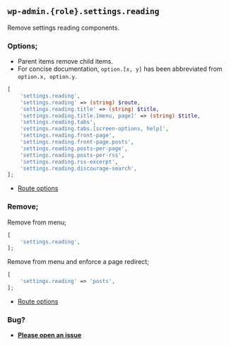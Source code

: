 ## `wp-admin.{role}.settings.reading`

Remove settings reading components.

### Options;

* Parent items remove child items. 
* For concise documentation, `option.[x, y]` has been abbreviated from `option.x, option.y`.

```php
[
    'settings.reading',
    'settings.reading' => (string) $route,
    'settings.reading.title' => (string) $title,
    'settings.reading.title.[menu, page]' => (string) $title,
    'settings.reading.tabs',
    'settings.reading.tabs.[screen-options, help]',
    'settings.reading.front-page',
    'settings.reading.front-page.posts',
    'settings.reading.posts-per-page',
    'settings.reading.posts-per-rss',
    'settings.reading.rss-excerpt',
    'settings.reading.discourage-search',
];
```

* [Route options](../route-options.md)

### Remove;

Remove from menu;

```php
[
    'settings.reading',
];
```

Remove from menu and enforce a page redirect;

```php
[
    'settings.reading' => 'posts',
];
```

* [Route options](../route-options.md)

### Bug?

* **[Please open an issue](https://github.com/soberwp/intervention/issues/new?title=[wp-admin.settings.reading]&labels=bug&assignees=darrenjacoby)**
